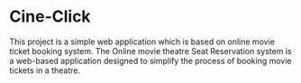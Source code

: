 # Cine-Click
This project is a simple web application which is based on online movie ticket booking system. The   Online    movie  theatre Seat Reservation system is a web-based application designed to simplify the process of booking movie tickets in a theatre.
